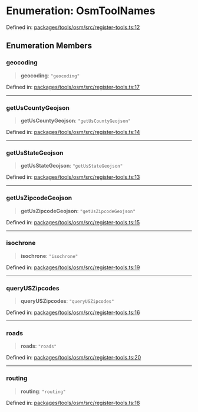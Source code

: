 # Enumeration: OsmToolNames

Defined in: [packages/tools/osm/src/register-tools.ts:12](https://github.com/GeoDaCenter/openassistant/blob/0f7bf760e453a1735df9463dc799b04ee2f630fd/packages/tools/osm/src/register-tools.ts#L12)

## Enumeration Members

### geocoding

> **geocoding**: `"geocoding"`

Defined in: [packages/tools/osm/src/register-tools.ts:17](https://github.com/GeoDaCenter/openassistant/blob/0f7bf760e453a1735df9463dc799b04ee2f630fd/packages/tools/osm/src/register-tools.ts#L17)

***

### getUsCountyGeojson

> **getUsCountyGeojson**: `"getUsCountyGeojson"`

Defined in: [packages/tools/osm/src/register-tools.ts:14](https://github.com/GeoDaCenter/openassistant/blob/0f7bf760e453a1735df9463dc799b04ee2f630fd/packages/tools/osm/src/register-tools.ts#L14)

***

### getUsStateGeojson

> **getUsStateGeojson**: `"getUsStateGeojson"`

Defined in: [packages/tools/osm/src/register-tools.ts:13](https://github.com/GeoDaCenter/openassistant/blob/0f7bf760e453a1735df9463dc799b04ee2f630fd/packages/tools/osm/src/register-tools.ts#L13)

***

### getUsZipcodeGeojson

> **getUsZipcodeGeojson**: `"getUsZipcodeGeojson"`

Defined in: [packages/tools/osm/src/register-tools.ts:15](https://github.com/GeoDaCenter/openassistant/blob/0f7bf760e453a1735df9463dc799b04ee2f630fd/packages/tools/osm/src/register-tools.ts#L15)

***

### isochrone

> **isochrone**: `"isochrone"`

Defined in: [packages/tools/osm/src/register-tools.ts:19](https://github.com/GeoDaCenter/openassistant/blob/0f7bf760e453a1735df9463dc799b04ee2f630fd/packages/tools/osm/src/register-tools.ts#L19)

***

### queryUSZipcodes

> **queryUSZipcodes**: `"queryUSZipcodes"`

Defined in: [packages/tools/osm/src/register-tools.ts:16](https://github.com/GeoDaCenter/openassistant/blob/0f7bf760e453a1735df9463dc799b04ee2f630fd/packages/tools/osm/src/register-tools.ts#L16)

***

### roads

> **roads**: `"roads"`

Defined in: [packages/tools/osm/src/register-tools.ts:20](https://github.com/GeoDaCenter/openassistant/blob/0f7bf760e453a1735df9463dc799b04ee2f630fd/packages/tools/osm/src/register-tools.ts#L20)

***

### routing

> **routing**: `"routing"`

Defined in: [packages/tools/osm/src/register-tools.ts:18](https://github.com/GeoDaCenter/openassistant/blob/0f7bf760e453a1735df9463dc799b04ee2f630fd/packages/tools/osm/src/register-tools.ts#L18)
